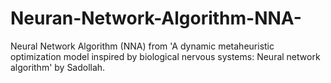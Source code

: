 # Neuran-Network-Algorithm-NNA-
Neural Network Algorithm (NNA) from 'A dynamic metaheuristic optimization model inspired by biological nervous systems: Neural network algorithm' by Sadollah.
